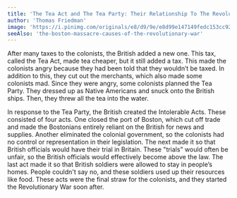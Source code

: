 ```yaml
---
title: 'The Tea Act and The Tea Party: Their Relationship To The Revolutionary War'
author: 'Thomas Friedman'
image: 'https://i.pinimg.com/originals/e8/d9/9e/e8d99e147149fedc153cc926d2aba7cb.jpg'
seeAlso: 'the-boston-massacre-causes-of-the-revolutionary-war'
---
```

After many taxes to the colonists, the British added a new one. This tax, called the Tea Act, made tea cheaper, but it still added a tax. This made the colonists angry because they had been told that they wouldn’t be taxed. In addition to this, they cut out the merchants, which also made some colonists mad. Since they were angry, some colonists planned the Tea Party. They dressed up as Native Americans and snuck onto the British ships. Then, they threw all the tea into the water.


In response to the Tea Party, the British created the Intolerable Acts. These consisted of four acts. One closed the port of Boston, which cut off trade and made the Bostonians entirely reliant on the British for news and supplies. Another eliminated the colonial government, so the colonists had no control or representation in their legislation. The next made it so that British officials would have their trial in Britain. These "trials" would often be unfair, so the British officials would effectively become above the law. The last act made it so that British soldiers were allowed to stay in people’s homes. People couldn't say no, and these soldiers used up their resources like food. These acts were the final straw for the colonists, and they started the Revolutionary War soon after.




